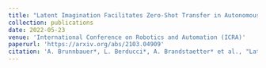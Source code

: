 ```yaml
---
title: "Latent Imagination Facilitates Zero-Shot Transfer in Autonomous Racing"
collection: publications
date: 2022-05-23
venue: 'International Conference on Robotics and Automation (ICRA)'
paperurl: 'https://arxiv.org/abs/2103.04909'
citation: 'A. Brunnbauer*, L. Berducci*, A. Brandstaetter* et al., "Latent Imagination Facilitates Zero-Shot Transfer in Autonomous Racing," International Conference on Robotics and Automation (ICRA), 2022, pp. 7513-7520, doi: 10.1109/ICRA46639.2022.9811650.'
---
```

